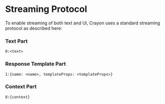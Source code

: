 # Streaming Protocol

To enable streaming of both text and UI, Crayon uses a standard
streaming protocol as described here:

### Text Part
`0:<text>`

### Response Template Part
`1:{name: <name>, templateProps: <templateProps>}`

### Context Part
`8:{context}`
